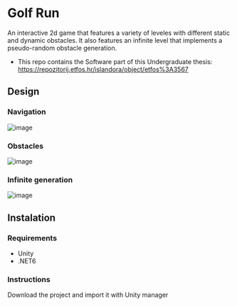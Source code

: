 # Golf Run
An interactive 2d game that features a variety of leveles with different static and dynamic obstacles. It also features an infinite level that implements a pseudo-random obstacle generation.
- This repo contains the Software part of this Undergraduate thesis: https://repozitorij.etfos.hr/islandora/object/etfos%3A3567
## Design

### Navigation
![image](https://github.com/FC122/Golf-Run/assets/72666124/befe193e-570f-48cc-9678-5f8f58de1eeb)

### Obstacles
![image](https://github.com/FC122/Golf-Run/assets/72666124/f04d5550-b6c8-40a9-a11b-189ec2452a1f)

### Infinite generation
![image](https://github.com/FC122/Golf-Run/assets/72666124/ab98637b-17e5-40a6-a0b6-56887c80c040)

## Instalation

### Requirements
- Unity
- .NET6

### Instructions
Download the project and import it with Unity manager
